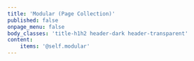 ```yaml
---
title: 'Modular (Page Collection)'
published: false
onpage_menu: false
body_classes: 'title-h1h2 header-dark header-transparent'
content:
    items: '@self.modular'
---
```



